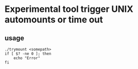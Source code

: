 # Experimental tool trigger UNIX automounts or time out

## usage

```
./trymount <somepath>
if [ $? -ne 0 ]; then
    echo "Error"
fi
```

